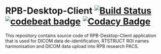 # RPB-Desktop-Client [![Build Status](https://travis-ci.org/ddRPB/rpb-client.svg?branch=master)](https://travis-ci.org/ddRPB/rpb-client) [![codebeat badge](https://codebeat.co/badges/03f3ef7e-8f66-40b4-bec4-568ba722de58)](https://codebeat.co/projects/github-com-ddrpb-rpb-client) [![Codacy Badge](https://api.codacy.com/project/badge/Grade/b33294d92f894033baa939d911839b9a)](https://www.codacy.com/app/toskrip/rpb-client?utm_source=github.com&amp;utm_medium=referral&amp;utm_content=ddRPB/rpb-client&amp;utm_campaign=Badge_Grade)

This repository contains source code of RPB-Desktop-Client application that is used for DICOM data de-identification, RTSTRUCT ROI names harmonisation and DICOM data upload into RPB research PACS.
